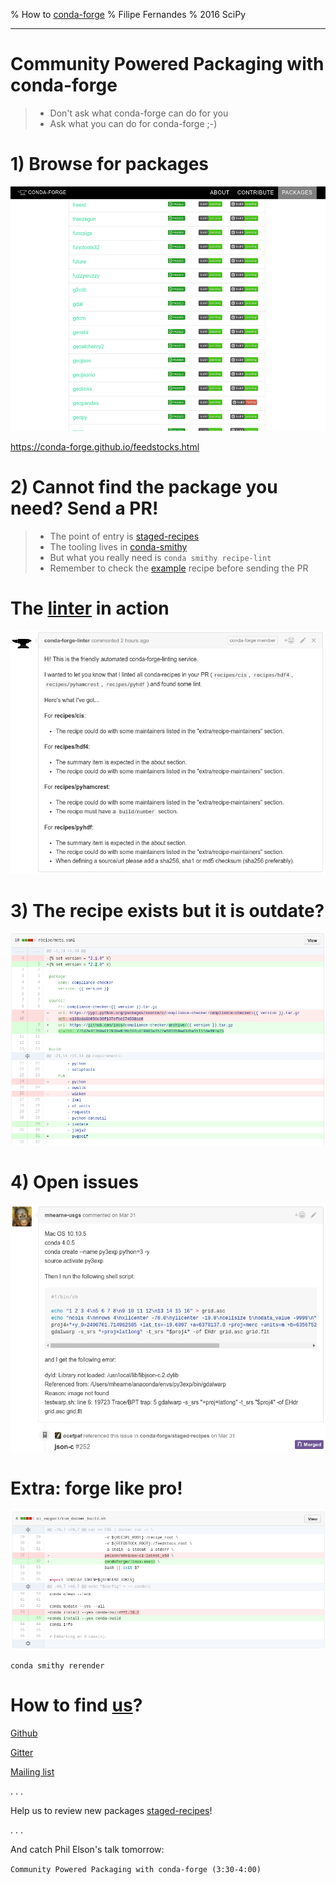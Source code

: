 % How to [conda-forge](https://conda-forge.github.io/)
% Filipe Fernandes
% 2016 SciPy

---

# Community Powered Packaging with conda-forge

> - Don't ask what conda-forge can do for you
> - Ask what you can do for conda-forge ;-)

# 1) Browse for packages

![](images/package_list.png)

https://conda-forge.github.io/feedstocks.html

# 2) Cannot find the package you need? Send a PR!

> - The point of entry is [staged-recipes](https://github.com/conda-forge/staged-recipes)
> - The tooling lives in [conda-smithy](https://github.com/conda-forge/conda-smithy)
> - But what you really need is `conda smithy recipe-lint`
> - Remember to check the [example](https://github.com/conda-forge/staged-recipes/blob/master/recipes/example/meta.yaml) recipe before sending the PR

# The [linter](https://github.com/conda-forge/conda-forge-webservices/tree/master/conda_forge_webservices) in action

![](images/github_linter.png)

# 3) The recipe exists but it is outdate?

![](images/github_maintaince_changes.png)

# 4) Open issues

![](images/github_issues.png)

# Extra: forge like pro!

![](images/github_rerender.png)

```shell
conda smithy rerender
```

# How to find [us](https://github.com/orgs/conda-forge/people)?

[Github](https://github.com/conda-forge)

[Gitter](https://gitter.im/conda-forge/conda-forge.github.io)

[Mailing list](https://groups.google.com/forum/#!forum/conda-forge)

. . .

Help us to review new packages [staged-recipes](https://github.com/conda-forge/staged-recipes)!

. . .

And catch Phil Elson's talk tomorrow:

``Community Powered Packaging with conda-forge (3:30-4:00)``
